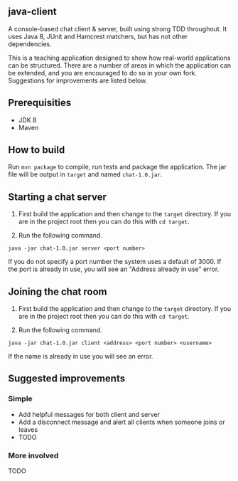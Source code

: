 ## java-client

A console-based chat client & server, built using strong TDD throughout. It uses Java 8, JUnit and Hamcrest matchers, but has not other dependencies.

This is a teaching application designed to show how real-world applications can be structured. There are a number of areas in which the application can be extended, and you are encouraged to do so in your own fork. Suggestions for improvements are listed below.


## Prerequisities

* JDK 8
* Maven

## How to build


Run `mvn package` to compile, run tests and package the application.
The jar file will be output in `target` and named `chat-1.0.jar`.


## Starting a chat server

1. First build the application and then change to the `target` directory. If you are in the project root then you can do this with `cd target`.

2. Run the following command.

```
java -jar chat-1.0.jar server <port number>
```

If you do not specify a port number the system uses a default of 3000. If the port is already in use, you will see an "Address already in use" error.

## Joining the chat room

1. First build the application and then change to the `target` directory. If you are in the project root then you can do this with `cd target`.

2. Run the following command.

```
java -jar chat-1.0.jar client <address> <port number> <username>
```
If the name is already in use you will see an error.

## Suggested improvements

### Simple

* Add helpful messages for both client and server
* Add a disconnect message and alert all clients when someone joins or leaves
* TODO


### More involved

TODO


